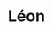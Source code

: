 ---
title: "Léon"

year: 1994

director: "Luc Besson"

summary: "A lonely assassin meets a friend"

comment: "Natalie Portman was 12 when filming this. Its has a cool 'sourceres apprentice' thing going, some sweet action, and 90s Gary Oldman"

image: "https://media.giphy.com/media/tCzWe3PQwJeuI/giphy.gif"

imdb: "https://www.imdb.com/title/tt0110413/"

quotes:
  - "EVERYONE!"
  - "Like a bank, except it's better than a bank 'cause banks always get knocked off"
---